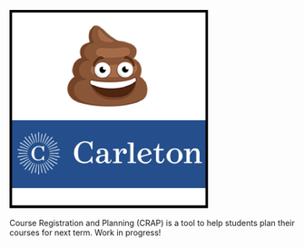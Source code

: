 ![logo](logo.png)

Course Registration and Planning (CRAP) is a tool to help students plan their courses for next term. Work in progress!

